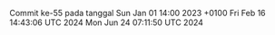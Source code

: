 Commit ke-55 pada tanggal Sun Jan 01 14:00 2023 +0100
Fri Feb 16 14:43:06 UTC 2024
Mon Jun 24 07:11:50 UTC 2024
